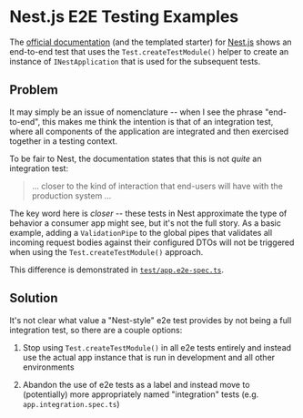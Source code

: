 # Nest.js E2E Testing Examples

The [official documentation][1] (and the templated starter) for [Nest.js][2]
shows an end-to-end test that uses the `Test.createTestModule()` helper to
create an instance of `INestApplication` that is used for the subsequent tests.

## Problem

It may simply be an issue of nomenclature -- when I see the phrase "end-to-end",
this makes me think the intention is that of an integration test, where all
components of the application are integrated and then exercised together in a
testing context.

To be fair to Nest, the documentation states that this is not _quite_ an
integration test:

> ... closer to the kind of interaction that end-users will have with the
> production system ...

The key word here is _closer_ -- these tests in Nest approximate the type of
behavior a consumer app might see, but it's not the full story. As a basic
example, adding a `ValidationPipe` to the global pipes that validates all
incoming request bodies against their configured DTOs will not be triggered when
using the `Test.createTestModule()` approach.

This difference is demonstrated in
[`test/app.e2e-spec.ts`](test/app.e2e-spec.ts).

## Solution

It's not clear what value a "Nest-style" e2e test provides by not being a full
integration test, so there are a couple options:

1. Stop using `Test.createTestModule()` in all e2e tests entirely and instead
   use the actual app instance that is run in development and all other
   environments

1. Abandon the use of e2e tests as a label and instead move to (potentially)
   more appropriately named "integration" tests (e.g. `app.integration.spec.ts`)

[1]: https://docs.nestjs.com/fundamentals/testing#end-to-end-testing
[2]: https://nestjs.com